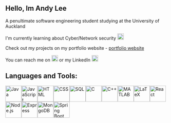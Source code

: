 ## Hello, Im Andy Lee
A penultimate software engineering student studying at the University of Auckland

I'm currently learning about Cyber/Network security <img src="https://github.com/andy7937/andy7937/assets/126305769/88613731-8b56-4d59-b082-0f9960baa8d3" alt="image" width="20" height="20">

Check out my projects on my portfolio website - [portfolio website](https://andyleeporfolio.netlify.app/)

You can reach me on [<img src="https://github.com/andy7937/andy7937/assets/126305769/bbe05cd0-bc64-4be3-896d-1e561f74fb39" alt="image" width="20" height="20">](mailto:keehoon2004@gmail.com) or my LinkedIn [<img src="https://github.com/andy7937/andy7937/assets/126305769/7bc83b5f-aeb8-4e57-9d89-bc1b6d65d352" alt="image" width="20" height="20">]( https://www.linkedin.com/in/andy-lee-uoa/)


## Languages and Tools:
<img src="https://cdn.jsdelivr.net/gh/devicons/devicon/icons/java/java-original.svg" alt="Java" width="50" height="50"><img src="https://cdn.jsdelivr.net/gh/devicons/devicon/icons/javascript/javascript-original.svg" alt="JavaScript" width="50" height="50"><img src="https://cdn.jsdelivr.net/gh/devicons/devicon/icons/html5/html5-original.svg" alt="HTML" width="50" height="50"><img src="https://cdn.jsdelivr.net/gh/devicons/devicon/icons/css3/css3-original.svg" alt="CSS" width="50" height="50"><img src="https://cdn.jsdelivr.net/gh/devicons/devicon/icons/mysql/mysql-original.svg" alt="SQL" width="50" height="50"><img src="https://cdn.jsdelivr.net/gh/devicons/devicon/icons/c/c-original.svg" alt="C" width="50" height="50"><img src="https://cdn.jsdelivr.net/gh/devicons/devicon/icons/cplusplus/cplusplus-original.svg" alt="C++" width="50" height="50"><img src="https://cdn.jsdelivr.net/gh/devicons/devicon/icons/matlab/matlab-original.svg" alt="MATLAB" width="50" height="50"><img src="https://cdn.jsdelivr.net/gh/devicons/devicon/icons/latex/latex-original.svg" alt="LaTeX" width="50" height="50" style="fill: white;"><img src="https://cdn.jsdelivr.net/gh/devicons/devicon/icons/react/react-original.svg" alt="React" width="50" height="50"><img src="https://cdn.jsdelivr.net/gh/devicons/devicon/icons/nodejs/nodejs-original.svg" alt="Node.js" width="50" height="50"><img src="https://cdn.jsdelivr.net/gh/devicons/devicon/icons/express/express-original.svg" alt="Express" width="50" height="50"><img src="https://cdn.jsdelivr.net/gh/devicons/devicon/icons/mongodb/mongodb-original.svg" alt="MongoDB" width="50" height="50"><img src="https://cdn.jsdelivr.net/gh/devicons/devicon/icons/spring/spring-original.svg" alt="Spring Boot" width="50" height="50">






